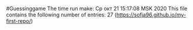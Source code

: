 #Guessinggame
The time run make: Ср окт 21 15:17:08 MSK 2020
This file contains the following number of entries:
27
(https://sofja96.github.io/my-first-repo/)
